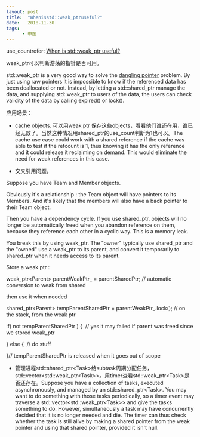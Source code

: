```yaml
---
layout: post
title:  "Whenisstd::weak_ptruseful?"
date:   2018-11-30
tags:
      - 中医
---
```



use_countrefer: [When is std::weak_ptr
useful?](https://stackoverflow.com/questions/12030650/when-is-stdweak-ptr-useful)

weak_ptr可以判断游荡的指针是否可用。

std::weak_ptr is a very good way to solve the [dangling
pointer](https://en.wikipedia.org/wiki/Dangling_pointer) problem. By
just using raw pointers it is impossible to know if the referenced data
has been deallocated or not. Instead, by letting a std::shared_ptr
manage the data, and supplying std::weak_ptr to users of the data, the
users can check validity of the data by calling expired() or lock().

应用场景：

-   cache objects. 可以用weak ptr
    保存这些objects，看看他们谁还在用，谁已经无效了。当然这种情况用shared_ptr的use_count判断为1也可以。The
    cache use case could work with a shared reference if the cache was
    able to test if the refcount is 1, thus knowing it has the only
    reference and it could release it reclaiming on demand. This would
    eliminate the need for weak references in this case.

-   交叉引用问题。

Suppose you have Team and Member objects.

Obviously it\'s a relationship : the Team object will have pointers to
its Members. And it\'s likely that the members will also have a back
pointer to their Team object.

Then you have a dependency cycle. If you use shared_ptr, objects will no
longer be automatically freed when you abandon reference on them,
because they reference each other in a cyclic way. This is a memory
leak.

You break this by using weak_ptr. The \"owner\" typically use shared_ptr
and the \"owned\" use a weak_ptr to its parent, and convert it
temporarily to shared_ptr when it needs access to its parent.

Store a weak ptr :

weak_ptr\<Parent> parentWeakPtr\_ = parentSharedPtr; // automatic
conversion to weak from shared

then use it when needed

shared_ptr\<Parent> tempParentSharedPtr = parentWeakPtr\_.lock(); // on
the stack, from the weak ptr

if( not tempParentSharedPtr ) {  // yes it may failed if parent was
freed since we stored weak_ptr

} else {  // do stuff

}// tempParentSharedPtr is released when it goes out of scope

-   管理进程std::shared_ptr\<Task>给subtask周期分配任务，std::vector\<std::weak_ptr\<Task>\>。用timer查看std::weak_ptr\<Task>是否还存在。Suppose
    you have a collection of tasks, executed asynchronously, and managed
    by an std::shared_ptr\<Task>. You may want to do something with
    those tasks periodically, so a timer event may traverse a
    std::vector\<std::weak_ptr\<Task>\> and give the tasks something to
    do. However, simultaneously a task may have concurrently decided
    that it is no longer needed and die. The timer can thus check
    whether the task is still alive by making a shared pointer from the
    weak pointer and using that shared pointer, provided it isn\'t null.




